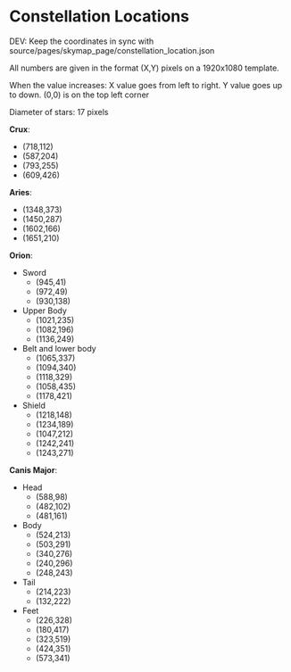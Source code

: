 # Constellation Locations

DEV: Keep the coordinates in sync with source/pages/skymap_page/constellation_location.json

All numbers are given in the format (X,Y) pixels on a 1920x1080 template. 

When the value increases: X value goes from left to right. Y value goes up to down. (0,0) is on the top left corner

Diameter of stars: 17 pixels

**Crux**:
  - (718,112)
  - (587,204)
  - (793,255)
  - (609,426)

**Aries**:
  - (1348,373)
  - (1450,287)
  - (1602,166)
  - (1651,210)

**Orion**:
- Sword
  - (945,41)
  - (972,49)
  - (930,138)
- Upper Body
  - (1021,235)
  - (1082,196)
  - (1136,249)
- Belt and lower body
  - (1065,337)
  - (1094,340)
  - (1118,329)
  - (1058,435)
  - (1178,421)
- Shield
  - (1218,148)
  - (1234,189)
  - (1047,212)
  - (1242,241)
  - (1243,271)

**Canis Major**:
- Head
  - (588,98)
  - (482,102)
  - (481,161)
- Body
  - (524,213)
  - (503,291)
  - (340,276)
  - (240,296)
  - (248,243)
- Tail
  - (214,223)
  - (132,222)
- Feet
  - (226,328)
  - (180,417)
  - (323,519)
  - (424,351)
  - (573,341)
